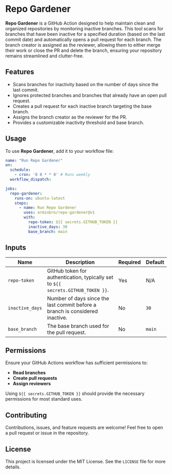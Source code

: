 # Repo Gardener

**Repo Gardener** is a GitHub Action designed to help maintain clean and organized repositories by monitoring inactive branches. This tool scans for branches that have been inactive for a specified duration (based on the last commit date) and automatically opens a pull request for each branch. The branch creator is assigned as the reviewer, allowing them to either merge their work or close the PR and delete the branch, ensuring your repository remains streamlined and clutter-free.

## Features
- Scans branches for inactivity based on the number of days since the last commit.
- Ignores protected branches and branches that already have an open pull request.
- Creates a pull request for each inactive branch targeting the base branch.
- Assigns the branch creator as the reviewer for the PR.
- Provides a customizable inactivity threshold and base branch.

## Usage
To use **Repo Gardener**, add it to your workflow file:

```yaml
name: "Run Repo Gardener"
on:
  schedule:
    - cron: '0 0 * * 0' # Runs weekly
  workflow_dispatch:

jobs:
  repo-gardener:
    runs-on: ubuntu-latest
    steps:
      - name: Run Repo Gardener
        uses: arminbro/repo-gardener@v1
        with:
          repo-token: ${{ secrets.GITHUB_TOKEN }}
          inactive_days: 30
          base_branch: main
```

## Inputs

| Name           | Description                                                                      | Required | Default |
|----------------|----------------------------------------------------------------------------------|----------|---------|
| `repo-token`   | GitHub token for authentication, typically set to `${{ secrets.GITHUB_TOKEN }}`. | Yes      | N/A     |
| `inactive_days`| Number of days since the last commit before a branch is considered inactive.     | No       | `30`    |
| `base_branch`  | The base branch used for the pull request.                                       | No       | `main`  |

## Permissions
Ensure your GitHub Actions workflow has sufficient permissions to:
- **Read branches**
- **Create pull requests**
- **Assign reviewers**

Using `${{ secrets.GITHUB_TOKEN }}` should provide the necessary permissions for most standard uses.

## Contributing
Contributions, issues, and feature requests are welcome! Feel free to open a pull request or issue in the repository.

## License
This project is licensed under the MIT License. See the `LICENSE` file for more details.
